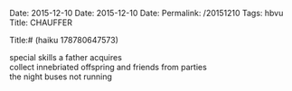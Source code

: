 Date: 2015-12-10
Date: 2015-12-10
Date: 
Permalink: /20151210
Tags: hbvu
Title: CHAUFFER
  
Title:# (haiku 178780647573)  
  
special skills a father acquires  
collect innebriated offspring and friends from parties  
the night buses not running  
